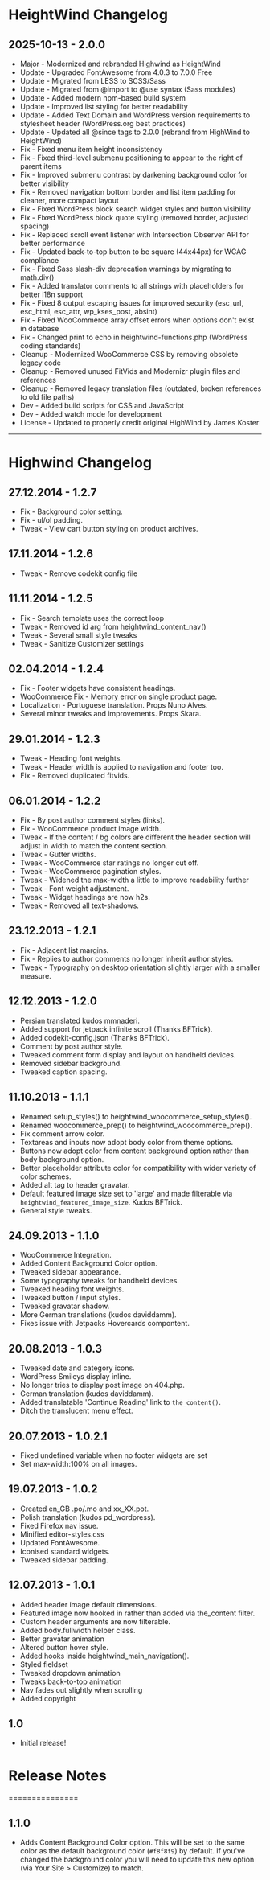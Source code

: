 # HeightWind Changelog

## 2025-10-13 - 2.0.0
* Major - Modernized and rebranded Highwind as HeightWind
* Update - Upgraded FontAwesome from 4.0.3 to 7.0.0 Free
* Update - Migrated from LESS to SCSS/Sass
* Update - Migrated from @import to @use syntax (Sass modules)
* Update - Added modern npm-based build system
* Update - Improved list styling for better readability
* Update - Added Text Domain and WordPress version requirements to stylesheet header (WordPress.org best practices)
* Update - Updated all @since tags to 2.0.0 (rebrand from HighWind to HeightWind)
* Fix - Fixed menu item height inconsistency
* Fix - Fixed third-level submenu positioning to appear to the right of parent items
* Fix - Improved submenu contrast by darkening background color for better visibility
* Fix - Removed navigation bottom border and list item padding for cleaner, more compact layout
* Fix - Fixed WordPress block search widget styles and button visibility
* Fix - Fixed WordPress block quote styling (removed border, adjusted spacing)
* Fix - Replaced scroll event listener with Intersection Observer API for better performance
* Fix - Updated back-to-top button to be square (44x44px) for WCAG compliance
* Fix - Fixed Sass slash-div deprecation warnings by migrating to math.div()
* Fix - Added translator comments to all strings with placeholders for better i18n support
* Fix - Fixed 8 output escaping issues for improved security (esc_url, esc_html, esc_attr, wp_kses_post, absint)
* Fix - Fixed WooCommerce array offset errors when options don't exist in database
* Fix - Changed print to echo in heightwind-functions.php (WordPress coding standards)
* Cleanup - Modernized WooCommerce CSS by removing obsolete legacy code
* Cleanup - Removed unused FitVids and Modernizr plugin files and references
* Cleanup - Removed legacy translation files (outdated, broken references to old file paths)
* Dev - Added build scripts for CSS and JavaScript
* Dev - Added watch mode for development
* License - Updated to properly credit original HighWind by James Koster

---

# Highwind Changelog

## 27.12.2014 - 1.2.7
* Fix - Background color setting.
* Fix - ul/ol padding.
* Tweak - View cart button styling on product archives.

## 17.11.2014 - 1.2.6
* Tweak - Remove codekit config file

## 11.11.2014 - 1.2.5
* Fix - Search template uses the correct loop
* Tweak - Removed id arg from heightwind_content_nav()
* Tweak - Several small style tweaks
* Tweak - Sanitize Customizer settings

## 02.04.2014 - 1.2.4
* Fix - Footer widgets have consistent headings.
* WooCommerce Fix - Memory error on single product page.
* Localization - Portuguese translation. Props Nuno Alves.
* Several minor tweaks and improvements. Props Skara.

## 29.01.2014 - 1.2.3
* Tweak - Heading font weights.
* Tweak - Header width is applied to navigation and footer too.
* Fix - Removed duplicated fitvids.

## 06.01.2014 - 1.2.2
* Fix - By post author comment styles (links).
* Fix - WooCommerce product image width.
* Tweak - If the content / bg colors are different the header section will adjust in width to match the content section.
* Tweak - Gutter widths.
* Tweak - WooCommerce star ratings no longer cut off.
* Tweak - WooCommerce pagination styles.
* Tweak - Widened the max-width a little to improve readability further
* Tweak - Font weight adjustment.
* Tweak - Widget headings are now h2s.
* Tweak - Removed all text-shadows.

## 23.12.2013 - 1.2.1
* Fix - Adjacent list margins.
* Fix - Replies to author comments no longer inherit author styles.
* Tweak - Typography on desktop orientation slightly larger with a smaller measure.

## 12.12.2013 - 1.2.0
* Persian translated kudos mmnaderi.
* Added support for jetpack infinite scroll (Thanks BFTrick).
* Added codekit-config.json (Thanks BFTrick).
* Comment by post author style.
* Tweaked comment form display and layout on handheld devices.
* Removed sidebar background.
* Tweaked caption spacing.

## 11.10.2013 - 1.1.1
* Renamed setup_styles() to heightwind_woocommerce_setup_styles().
* Renamed woocommerce_prep() to heightwind_woocommerce_prep().
* Fix comment arrow color.
* Textareas and inputs now adopt body color from theme options.
* Buttons now adopt color from content background option rather than body background option.
* Better placeholder attribute color for compatibility with wider variety of color schemes.
* Added alt tag to header gravatar.
* Default featured image size set to 'large' and made filterable via `heightwind_featured_image_size`. Kudos BFTrick.
* General style tweaks.

## 24.09.2013 - 1.1.0
* WooCommerce Integration.
* Added Content Background Color option.
* Tweaked sidebar appearance.
* Some typography tweaks for handheld devices.
* Tweaked heading font weights.
* Tweaked button / input styles.
* Tweaked gravatar shadow.
* More German translations (kudos daviddamm).
* Fixes issue with Jetpacks Hovercards compontent.

## 20.08.2013 - 1.0.3
* Tweaked date and category icons.
* WordPress Smileys display inline.
* No longer tries to display post image on 404.php.
* German translation (kudos daviddamm).
* Added translatable 'Continue Reading' link to `the_content()`.
* Ditch the translucent menu effect.

## 20.07.2013 - 1.0.2.1
* Fixed undefined variable when no footer widgets are set
* Set max-width:100% on all images.

## 19.07.2013 - 1.0.2
* Created en_GB .po/.mo and xx_XX.pot.
* Polish translation (kudos pd_wordpress).
* Fixed Firefox nav issue.
* Minified editor-styles.css
* Updated FontAwesome.
* Iconised standard widgets.
* Tweaked sidebar padding.

## 12.07.2013 - 1.0.1
* Added header image default dimensions.
* Featured image now hooked in rather than added via the_content filter.
* Custom header arguments are now filterable.
* Added body.fullwidth helper class.
* Better gravatar animation
* Altered button hover style.
* Added hooks inside heightwind_main_navigation().
* Styled fieldset
* Tweaked dropdown animation
* Tweaks back-to-top animation
* Nav fades out slightly when scrolling
* Added copyright

## 1.0
* Initial release!

# Release Notes
===============

## 1.1.0
* Adds Content Background Color option. This will be set to the same color as the default background color (`#f8f8f9`) by default. If you've changed the background color you will need to update this new option (via Your Site > Customize) to match.
